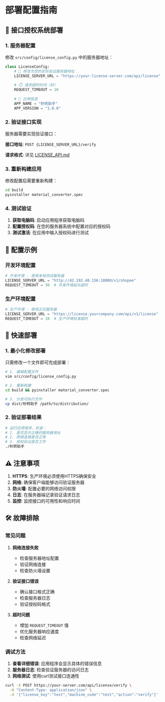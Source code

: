 # 部署配置指南

## 🎯 接口授权系统部署

### 1. 服务器配置

修改 `src/config/license_config.py` 中的服务器地址：

```python
class LicenseConfig:
    # 🔧 修改为您的实际验证服务器地址
    LICENSE_SERVER_URL = "https://your-license-server.com/api/license"
    
    # ⏱️ 请求超时时间（秒）
    REQUEST_TIMEOUT = 10
    
    # 📱 应用信息
    APP_NAME = "秒转助手"
    APP_VERSION = "1.0.0"
```

### 2. 验证接口实现

服务器需要实现验证接口：

**接口地址**: `POST {LICENSE_SERVER_URL}/verify`

**请求格式**: 详见 [LICENSE_API.md](LICENSE_API.md)

### 3. 重新构建应用

修改配置后需要重新构建：

```bash
cd build
pyinstaller material_converter.spec
```

### 4. 测试验证

1. **获取电脑码**: 启动应用程序获取电脑码
2. **配置授权码**: 在您的服务器系统中配置对应的授权码
3. **测试激活**: 在应用中输入授权码进行测试

## 🔧 配置示例

### 开发环境配置

```python
# 开发环境 - 使用本地测试服务器
LICENSE_SERVER_URL = "http://42.192.40.156:18080/v1/shopee"
REQUEST_TIMEOUT = 30  # 开发环境延长超时
```

### 生产环境配置

```python
# 生产环境 - 使用正式服务器
LICENSE_SERVER_URL = "https://license.yourcompany.com/api/v1/license"
REQUEST_TIMEOUT = 10  # 生产环境标准超时
```

## 🚀 快速部署

### 1. 最小化修改部署

只需修改一个文件即可完成部署：

```bash
# 1. 编辑配置文件
vim src/config/license_config.py

# 2. 重新构建
cd build && pyinstaller material_converter.spec

# 3. 分发可执行文件
cp dist/秒转助手 /path/to/distribution/
```

### 2. 验证部署结果

```bash
# 运行应用程序，检查：
# 1. 是否显示正确的服务器地址
# 2. 网络连接是否正常
# 3. 授权验证是否工作
./秒转助手
```

## ⚠️ 注意事项

1. **HTTPS**: 生产环境必须使用HTTPS确保安全
2. **网络**: 确保客户端能够访问验证服务器
3. **防火墙**: 配置必要的网络访问权限
4. **日志**: 在服务器端记录验证请求日志
5. **监控**: 监控接口的可用性和响应时间

## 🛠️ 故障排除

### 常见问题

1. **网络连接失败**
   - 检查服务器地址配置
   - 验证网络连接
   - 检查防火墙设置

2. **验证接口错误**
   - 确认接口格式正确
   - 检查服务器日志
   - 验证授权码格式

3. **超时问题**
   - 增加 `REQUEST_TIMEOUT` 值
   - 优化服务器响应速度
   - 检查网络延迟

### 调试方法

1. **查看详细错误**: 应用程序会显示具体的错误信息
2. **服务器日志**: 检查验证服务器的访问日志
3. **网络测试**: 使用curl测试接口连通性

```bash
curl -X POST https://your-server.com/api/license/verify \
  -H "Content-Type: application/json" \
  -d '{"license_key":"test","machine_code":"test","action":"verify"}'
```